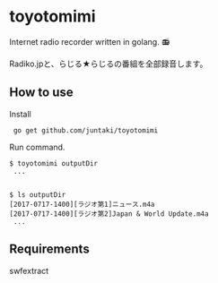 # toyotomimi

Internet radio recorder written in golang. :radio:

Radiko.jpと、らじる★らじるの番組を全部録音します。

## How to use

Install

~~~
 go get github.com/juntaki/toyotomimi
~~~

Run command.

~~~
$ toyotomimi outputDir
 ...


$ ls outputDir
[2017-0717-1400][ラジオ第1]ニュース.m4a
[2017-0717-1400][ラジオ第2]Japan & World Update.m4a
 ...
~~~

## Requirements

swfextract
